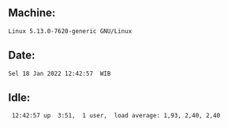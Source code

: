 ## Machine:
```
Linux 5.13.0-7620-generic GNU/Linux
```
## Date:
```
Sel 18 Jan 2022 12:42:57  WIB
```
## Idle:
```
 12:42:57 up  3:51,  1 user,  load average: 1,93, 2,40, 2,40
```

